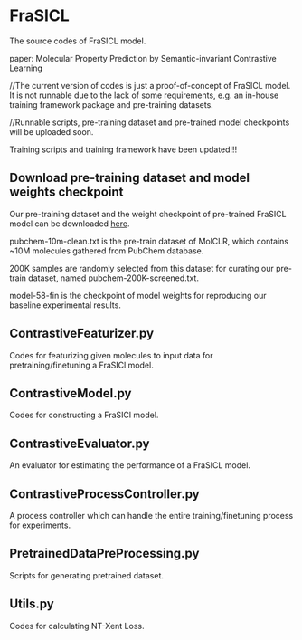# FraSICL
The source codes of FraSICL model.

paper: Molecular Property Prediction by Semantic-invariant Contrastive Learning

//The current version of codes is just a proof-of-concept of FraSICL model. It is not runnable due to the lack of some requirements, e.g. an in-house training framework package and pre-training datasets.

//Runnable scripts, pre-training dataset and pre-trained model checkpoints will be uploaded soon.

Training scripts and training framework have been updated!!!


## Download pre-training dataset and model weights checkpoint
Our pre-training dataset and the weight checkpoint of pre-trained FraSICL model can be downloaded [here](https://drive.google.com/drive/folders/1NXHWMYWftYvwspHydPHzW6cTlzrc12Z0?usp=sharing).

pubchem-10m-clean.txt is the pre-train dataset of MolCLR, which contains ~10M molecules gathered from PubChem database.

200K samples are randomly selected from this dataset for curating our pre-train dataset, named pubchem-200K-screened.txt.

model-58-fin is the checkpoint of model weights for reproducing our baseline experimental results.


## ContrastiveFeaturizer.py
Codes for featurizing given molecules to input data for pretraining/finetuning a FraSICl model.


## ContrastiveModel.py
Codes for constructing a FraSICl model.

## ContrastiveEvaluator.py
An evaluator for estimating the performance of a FraSICL model.

## ContrastiveProcessController.py
A process controller which can handle the entire training/finetuning process for experiments.

## PretrainedDataPreProcessing.py
Scripts for generating pretrained dataset.

## Utils.py
Codes for calculating NT-Xent Loss.

